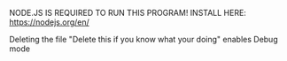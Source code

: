 NODE.JS IS REQUIRED TO RUN THIS PROGRAM! INSTALL HERE: https://nodejs.org/en/

Deleting the file "Delete this if you know what your doing" enables Debug mode
